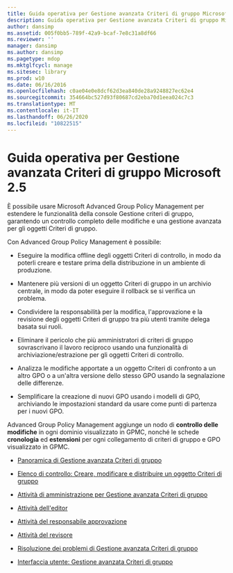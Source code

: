 ```yaml
---
title: Guida operativa per Gestione avanzata Criteri di gruppo Microsoft 2.5
description: Guida operativa per Gestione avanzata Criteri di gruppo Microsoft 2.5
author: dansimp
ms.assetid: 005f0bb5-789f-42a9-bcaf-7e8c31a8df66
ms.reviewer: ''
manager: dansimp
ms.author: dansimp
ms.pagetype: mdop
ms.mktglfcycl: manage
ms.sitesec: library
ms.prod: w10
ms.date: 06/16/2016
ms.openlocfilehash: c0ae04e0e8dcf62d3ea840de28a9248827ec62e4
ms.sourcegitcommit: 354664bc527d93f80687cd2eba70d1eea024c7c3
ms.translationtype: MT
ms.contentlocale: it-IT
ms.lasthandoff: 06/26/2020
ms.locfileid: "10822515"
---
```

# Guida operativa per Gestione avanzata Criteri di gruppo Microsoft 2.5


È possibile usare Microsoft Advanced Group Policy Management per estendere le funzionalità della console Gestione criteri di gruppo, garantendo un controllo completo delle modifiche e una gestione avanzata per gli oggetti Criteri di gruppo.

Con Advanced Group Policy Management è possibile:

-   Eseguire la modifica offline degli oggetti Criteri di controllo, in modo da poterli creare e testare prima della distribuzione in un ambiente di produzione.

-   Mantenere più versioni di un oggetto Criteri di gruppo in un archivio centrale, in modo da poter eseguire il rollback se si verifica un problema.

-   Condividere la responsabilità per la modifica, l'approvazione e la revisione degli oggetti Criteri di gruppo tra più utenti tramite delega basata sui ruoli.

-   Eliminare il pericolo che più amministratori di criteri di gruppo sovrascrivano il lavoro reciproco usando una funzionalità di archiviazione/estrazione per gli oggetti Criteri di controllo.

-   Analizza le modifiche apportate a un oggetto Criteri di confronto a un altro GPO o a un'altra versione dello stesso GPO usando la segnalazione delle differenze.

-   Semplificare la creazione di nuovi GPO usando i modelli di GPO, archiviando le impostazioni standard da usare come punti di partenza per i nuovi GPO.

Advanced Group Policy Management aggiunge un nodo di **controllo delle modifiche** in ogni dominio visualizzato in GPMC, nonché le schede **cronologia** ed **estensioni** per ogni collegamento di criteri di gruppo e GPO visualizzato in GPMC.

-   [Panoramica di Gestione avanzata Criteri di gruppo](overview-of-advanced-group-policy-management.md)

-   [Elenco di controllo: Creare, modificare e distribuire un oggetto Criteri di gruppo](checklist-create-edit-and-deploy-a-gpo.md)

-   [Attività di amministrazione per Gestione avanzata Criteri di gruppo](performing-agpm-administrator-tasks.md)

-   [Attività dell'editor](performing-editor-tasks.md)

-   [Attività del responsabile approvazione](performing-approver-tasks.md)

-   [Attività del revisore](performing-reviewer-tasks.md)

-   [Risoluzione dei problemi di Gestione avanzata Criteri di gruppo](troubleshooting-advanced-group-policy-management.md)

-   [Interfaccia utente: Gestione avanzata Criteri di gruppo](user-interface-advanced-group-policy-management.md)

 

 





